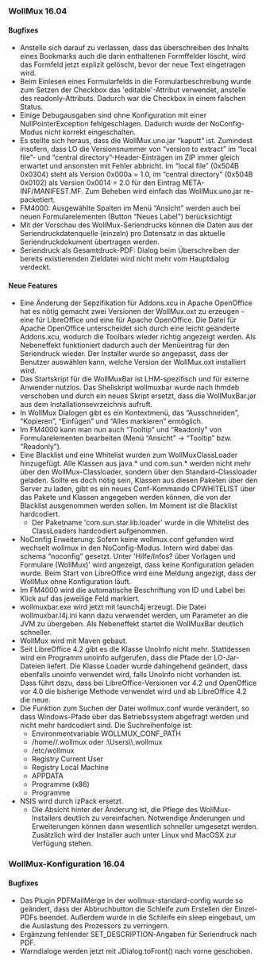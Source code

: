 ### WollMux 16.04

#### Bugfixes

-   Anstelle sich darauf zu verlassen, dass das überschreiben des
    Inhalts eines Bookmarks auch die darin enthaltenen Formffelder
    löscht, wird das Formfeld jetzt explizit gelöscht, bevor der neue
    Text eingetragen wird.
-   Beim Einlesen eines Formularfelds in die Formularbeschreibung wurde
    zum Setzen der Checkbox das 'editable'-Attribut verwendet, anstelle
    des readonly-Attributs. Dadurch war die Checkbox in einem
    falschen Status.
-   Einige Debugausgaben sind ohne Konfiguration mit einer
    NullPointerException fehlgeschlagen. Dadurch wurde der
    NoConfig-Modus nicht korrekt eingeschalten.
-   Es stellte sich heraus, dass die WollMux.uno.jar “kaputt” ist.
    Zumindest insofern, dass LO die Versionsnummer von “version to
    extract” im “local file”- und “central directory”-Header-Einträgen
    im ZIP immer gleich erwartet und ansonsten mit Fehler abbricht. Im
    “local file” (0x504B 0x0304) steht als Version 0x000a = 1.0, im
    “central directory” (0x504B 0x0102) als Version 0x0014 = 2.0 für den
    Eintrag META-INF/MANIFEST.MF. Zum Beheben wird einfach das
    WollMux.uno.jar re-packetiert.
-   FM4000: Ausgewählte Spalten im Menü “Ansicht” werden auch bei neuen
    Formularelementen (Button “Neues Label”) berücksichtigt
-   Mit der Vorschau des WollMux-Seriendrucks können die Daten aus der
    Seriendruckdatenquelle (einzeln) pro Datensatz in das aktuelle
    Seriendruckdokument übertragen werden.
-   Seriendruck als Gesamtdruck-PDF: Dialog beim Überschreiben der
    bereits existierenden Zieldatei wird nicht mehr vom
    Hauptdialog verdeckt.

#### Neue Features

-   Eine Änderung der Sepzifikation für Addons.xcu in Apache OpenOffice
    hat es nötig gemacht zwei Versionen der WollMux.oxt zu erzeugen -
    eine für LibreOffice und eine für Apache OpenOffice. Die Datei für
    Apache OpenOffice unterscheidet sich durch eine leicht geänderte
    Addons.xcu, wodurch die Toolbars wieder richtig angezeigt werden.
    Als Nebeneffekt funktioniert dadurch auch der Menüeintrag für den
    Seriendruck wieder. Der Installer wurde so angepasst, dass der
    Benutzer auswählen kann, welche Version der WollMux.oxt
    installiert wird.
-   Das Startskript für die WollMuxBar ist LHM-spezifisch und für
    externe Anwender nutzlos. Das Shellskript wollmuxbar wurde nach
    lhmdeb verschoben und durch ein neues Skript ersetzt, dass die
    WollMuxBar.jar aus dem Installationsevrzeichnis aufruft.
-   In WollMux Dialogen gibt es ein Kontextmenü, das “Ausschneiden”,
    “Kopieren”, “Einfügen” und “Alles markieren” ermöglich.
-   Im FM4000 kann man nun auch “Tooltip” und “Readonly” von
    Formularelementen bearbeiten (Menü “Ansicht” -&gt; “Tooltip” bzw.
    “Readonly”).
-   Eine Blacklist und eine Whitelist wurden zum
    WollMuxClassLoader hinzugefügt. Alle Klassen aus java.\* und
    com.sun.\* werden nicht mehr über den WollMux-Classloader, sondern
    über den Standard-Classloader geladen. Sollte es doch nötig sein,
    Klassen aus diesen Paketen über den Server zu laden, gibt es ein
    neues Conf-Kommando CPWHITELIST über das Pakete und Klassen
    angegeben werden können, die von der Blacklist ausgenommen
    werden sollen. Im Moment ist die Blacklist hardcodiert.
    -   Der Paketname 'com.sun.star.lib.loader' wurde in die Whitelist
        des ClassLoaders hardcodiert aufgenommen.
-   NoConfig Erweiterung: Sofern keine wollmux.conf gefunden wird
    wechselt wollmux in den NoConfig-Modus. Intern wird dabei das schema
    “noconfig” gesetzt. Unter 'Hilfe/Infos? über Vorlagen und Formulare
    (WollMux)' wird angezeigt, dass keine Konfiguration geladen wurde.
    Beim Start von LibreOffice wird eine Meldung angezigt, dass der
    WollMux ohne Konfiguration läuft.
-   Im FM4000 wird die automatische Beschriftung von ID und Label bei
    Klick auf das jeweilige Feld markiert.
-   wollmuxbar.exe wird jetzt mit launch4j erzeugt. Die Datei
    wollmuxbar.l4j.ini kann dazu verwendet werden, um Parameter an die
    JVM zu übergeben. Als Nebeneffekt startet die WollMuxBar
    deutlich schneller.
-   WollMux wird mit Maven gebaut.
-   Seit LibreOffice 4.2 gibt es die Klasse UnoInfo nicht mehr.
    Stattdessen wird ein Programm unoinfo aufgerufen, dass die Pfade der
    LO-Jar-Dateien liefert. Die Klasse Loader wurde dahingehend
    geändert, dass ebenfalls unoinfo verwendet wird, falls UnoInfo nicht
    vorhanden ist. Dass führt dazu, dass bei LibreOffice-Versionen vor
    4.2 und OpenOffice vor 4.0 die bisherige Methode verwendet wird und
    ab LibreOffice 4.2 die neue.
-   Die Funktion zum Suchen der Datei wollmux.conf wurde verändert, so
    dass Windows-Pfade über das Betriebssystem abgefragt werden und
    nicht mehr hardcodiert sind. Die Suchreihenfolge ist:
    -   Environmentvariable WOLLMUX\_CONF\_PATH
    -   /home/<user>/.wollmux oder <Laufwerk>:\\Users\\<user>\\.wollmux
    -   /etc/wollmux
    -   Registry Current User
    -   Registry Local Machine
    -   APPDATA
    -   Programme (x86)
    -   Programme
-   NSIS wird durch izPack ersetzt.
    -   Die Absicht hinter der Änderung ist, die Pflege des
        WollMux-Installers deutlich zu vereinfachen. Notwendige
        Änderungen und Erweiterungen können dann wesentlich schneller
        umgesetzt werden. Zusätzlich wird der Installer auch unter Linux
        und MacOSX zur Verfügung stehen.

### WollMux-Konfiguration 16.04

#### Bugfixes

-   Das Plugin PDFMailMerge in der wollmux-standard-config wurde so
    geändert, dass der Abbruchbutton die Schleife zum Erstellen der
    Einzel-PDFs beendet. Außerdem wurde in die Schleife ein sleep
    eingebaut, um die Auslastung des Prozessors zu verringern.
-   Ergänzung fehlender SET\_DESCRIPTION-Angaben für Seriendruck
    nach PDF.
-   Warndialoge werden jetzt mit JDialog.toFront() nach vorne geschoben.

